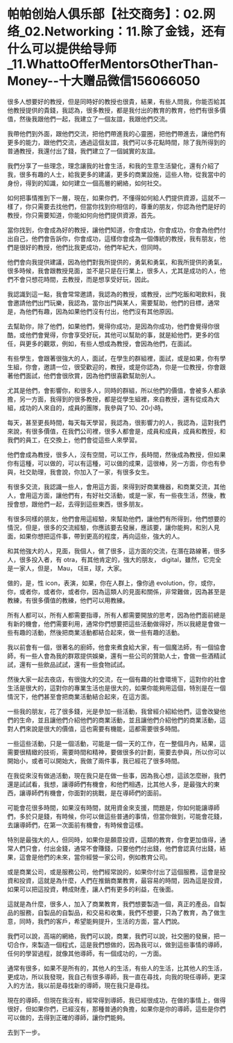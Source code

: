 # 帕帕创始人俱乐部【社交商务】：02.网络_02.Networking：11.除了金钱，还有什么可以提供给导师_11.WhattoOfferMentorsOtherThan-Money--十大赠品微信156066050

很多人想要好的教授，但是同時好的教授也很貴，結果，有些人問我，你能否給其他教授提供的貴錢，我認為，很多教授，都是我付出的教育的教育，他們有很多價值，然後我跟他們一起，我建立了一個友誼，我跟他們交流。

我帶他們到外面，跟他們交流，把他們帶進我的心靈圈，把他們帶進去，讓他們有更多的能力，跟他們交流，通過這個友誼，我們可以多花點時間，除了我所得到的普通教授，我還付出了錢，我們建立了一個誠實的友誼。

我們分享了一些理念，理念讓我的社會生活，和我的生意生活變化，還有介紹了我，很多有趣的人士，給我更多的建議，更多的商業設施，這些人物，從我當中的身份，得到的知識，如何建立一個高層的網絡，如何社交。

如何把事情推到下一層，現在，如果你們，不懂得如何給人們提供資源，這就不一樣了，你只需要去找他們，但當你找到你相信的，尊重的朋友，你認為他們是好的教授，你只需要知道，你能如何向他們提供資源，首先。

當你找到，你會成為好的教授，讓他們知道，你會成功，你會成功，你會為他們付出自己，他們會告訴你，你會成功，這樣你會成為一個傳統的教授，我有朋友，他們是很好的教授，他們比我更成功，他們年紀大，但同時。

他們會向我提供建議，因為他們對我所提供的，勇氣和勇氣，和我所提供的勇氣，很多時候，我會跟教授見面，並不是只是在行業上，很多人，尤其是成功的人，他們不會只想花時間，去教授，而是想享受好玩，因此。

我認識到這一點，我會常常邀請，我認為的教授，或教授，出門吃飯和喝飲料，我會邀請他們出門玩樂，我認為，當你出門與某人，需要幫助，他們的目標，通常是，為他們有趣，因為如果他們沒有付出，他們沒有其他原因。

去幫助你，除了他們，如果他們，覺得你成功，是因為你成功，他們會覺得你很酷，或他們會覺得，你會享受好玩，其他可以幫助的事，就是給他們，更多的信任，與更多的觀眾，例如，有些人想成為教授，會因為他們，在面試。

有些學生，會跟著很強大的人，面試，在學生的群組裡，面試，或是如果，你有學生組，你會，邀請一位，很受歡迎的，教授，或是你認為，你是一位教授，你會跟著他們面試，他們會很欣賞，因為他們很喜歡幫助別人。

尤其是他們，會影響你，和很多人，同時的群組，所以他們的價值，會被多人都承擔，另一方面，我得到的很多教授，都是從學生組裡，來自教授，還有從成為大組，成功的人來自的，成員的團隊，我參與了10、20小時。

每天，甚至更長時間，每天每天學習，我認為，很影響力的人，我認為，這對我們來說，有很多價值，在我們公司裡，很多人都會是，成員和成員，成員和教授，和我們的員工，在交換上，他們會從這些人來學習。

他們會成為教授，很多人，沒有空間，可以工作，長時間，然後成為教授，但如果你有這種，可以做的，可以有這種，可以做的成果，這很棒，另一方面，你也有參與，社交助理，我會說，你加入了一家，有很多女生。

有很多交流，我認識一些人，會用這方面，來得到好商業機器，和商業交流，其他人，會用這方面，讓他們有，有好社交活動，或是一家，有一些夜生活，然後，教授會想，跟他們一起，去得到這些東西，很多朋友。

有很多同樣的朋友，他們會用這經驗，來幫助他們，讓他們有所得到，他們想要的情況，但是，很多的交流經驗，你應該要去發展，應該要，讓你能夠，和別人見面，如果你想把這件事，帶到更高的程度，再向這些，強大的人。

和其他強大的人，見面，我個人，做了很多，這方面的交流，在潛在路線著，很多人，很多投入者，有 otra，有其他肯定的，強大的朋友， digital，雖然，它完全是一家人，但是， Mau， 대표，球，大家。

做的，是，性 icon，表演，如果，你在人群上，像你過 evolution，你，或你，你，或者你，或者你，或者你，因為這類人的見面和關係，非常難做，因為甚至是教練，有很多價值的教練，他們可以用教練。

所有人都可以，所有人都需要指導，所有人都需要開放的思考，因為他們面前總是有新的機會，他們需要利用，通常你們想要把這些活動做得好，所以我總是會做一些有趣的活動，然後把商業活動都結合起來，做一些有趣的活動。

我以前會有一個，很著名的廚師，他會來煮食給大家，有一個魔法師，有一個協會師，有一些人會為我的群眾提供娛樂，還有一些公司的贊助人士，會做一些酒精試試，還有一些飲品試試，還有一些食物試試。

然後大家一起去夜店，有很強大的交流，在一個有趣的社會環境下，這對你的社會生活是很大的，這對你的專業生活也是很大的，如果你能夠用這個，特別是在一個情況下，他們甚至會把商業活動結合起來，在這方面。

一些我的朋友，花了很多錢，光是參加一些活動，我曾經介紹給他們，這會改變他們的生命，並且讓他們介紹他們的商業活動，並且讓他們介紹他們的商業活動，這對人們來說是很大的價值，這也需要有機能，這都需要很多時間。

一些這些活動，只是一個活動，可能是一個一天的工作，在一整個月內，結果，這需要很精緻的技術，需要時間和精神，要做很多的計劃，需要去參與，所以你可以開始小，或者可以開始大，我做了兩件事，我已經花了很多時間。

在我從來沒有做過活動，現在我只是在做一些事，因為我心想，這該怎麼辦，我們還是試試看，我想，讓導師們有機會，和他們相遇，比其他人多，是最強大的東西，讓導師們有機會，你面對的挑戰，是在導師們的面前。

可能會花很多時間，如果沒有時間，就用資金來支援，問題是，你如何能讓導師們，多於只是錢，有時候，你可以做這些普通的事情，但當你做到，可能會花錢，去讓導師們，在第一次面前有機會，有時候會這樣。

特別是最強大的人，但同時，如果你是願意投資，這類的教育，你會更加值得，通常人們只會，付出金錢，通常不會賺錢，只要他們付出錢，他們會認真付出錢，結果，這會是他們的未來，當你經營一家公司，例如教育公司。

或是商業公司，或是服務公司，他們經常說的，如果你付出了這個服務，這會是投資和投資，這就是為什麼，人們在推銷商業教育，最容易的時間，因為這是投資，如果可以把這投資，轉成財產，讓人們有更多的利益，在後面。

這就是為什麼，很多人，加入了商業教育，我們想要製造一個，真正的產品，自製品的服務，自製品的自製品，和交易和收集，我們不想要，只為了教育，為了做生意，同時，我們的客戶，希望能夠提升，生活的方面，當人們說。

我們可以說，高端的網絡，我們可以說，商業，我們可以說，社交圈的發展，把一切合作，來製造一個程式，這是我們想做的，因為我可以，做到這些事情的導師，任何的學習過程，就像其他導師，有一個成功的，一方面。

通常有很多，如果不是所有的，其他人的生活，有些人的生活，比其他人的生活，更成功，所以我發現，我自己有很多導師，我一直在尋找，向我的現任導師，更深入的方法，我以前是尋找新的導師，現在我只是尋找。

現在的導師，但現在我沒有，經常得到導師，我已經很成功，在做的事情上，做得很好，但如果你們，已經沒有，那種普通的負擔，如果你是你的導師，這些是你們可以做的，去得到正確的導師，讓你們能夠。

去到下一步。